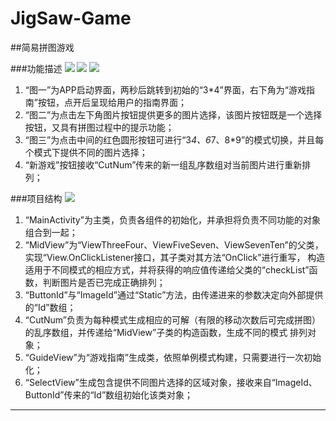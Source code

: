 # JigSaw-Game
##简易拼图游戏

###功能描述
![][jigsaw_three]
![][jigsaw_one]
![][jigsaw_two]

1. “图一”为APP启动界面，两秒后跳转到初始的“3*4”界面，右下角为“游戏指南”按钮，点开后呈现给用户的指南界面；
2. “图二”为点击左下角图片按钮提供更多的图片选择，该图片按钮既是一个选择按钮，又具有拼图过程中的提示功能；
3. “图三”为点击中间的红色圆形按钮可进行“3*4、6*7、8*9”的模式切换，并且每个模式下提供不同的图片选择；
4. “新游戏”按钮接收“CutNum”传来的新一组乱序数组对当前图片进行重新排列；

###项目结构
![][jigsaw_four]

1. “MainActivity”为主类，负责各组件的初始化，并承担将负责不同功能的对象组合到一起；
2. “MidView”为“ViewThreeFour、ViewFiveSeven、ViewSevenTen”的父类，实现“View.OnClickListener接口，其子类对其方法“OnClick”进行重写，
   构造适用于不同模式的相应方式，并将获得的响应值传递给父类的“checkList”函数，判断图片是否已完成正确排列；
3. “ButtonId”与“ImageId”通过“Static”方法，由传递进来的参数决定向外部提供的“Id”数组；
4. “CutNum”负责为每种模式生成相应的可解（有限的移动次数后可完成拼图）的乱序数组，并传递给“MidView”子类的构造函数，生成不同的模式
   排列对象；
5. “GuideView”为“游戏指南”生成类，依照单例模式构建，只需要进行一次初始化；
6. “SelectView”生成包含提供不同图片选择的区域对象，接收来自“ImageId、ButtonId”传来的“Id”数组初始化该类对象；

--------------------------------
[jigsaw_one]:https://github.com/xydianlv/AllImages/raw/master/Image/jigsaw/jigsaw_one.jpg
[jigsaw_two]:https://github.com/xydianlv/AllImages/raw/master/Image/jigsaw/jigsaw_two.jpg
[jigsaw_three]:https://github.com/xydianlv/AllImages/raw/master/Image/jigsaw/jigsaw_three.jpg
[jigsaw_four]:https://github.com/xydianlv/AllImages/raw/master/Image/jigsaw/jigsaw_four.png
